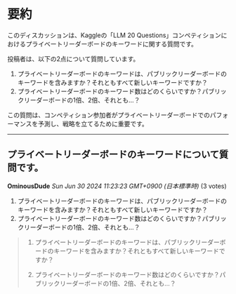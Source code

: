 # 要約 
このディスカッションは、Kaggleの「LLM 20 Questions」コンペティションにおけるプライベートリーダーボードのキーワードに関する質問です。

投稿者は、以下の2点について質問しています。

1. プライベートリーダーボードのキーワードは、パブリックリーダーボードのキーワードを含みますか？それともすべて新しいキーワードですか？
2. プライベートリーダーボードのキーワード数はどのくらいですか？パブリックリーダーボードの1倍、2倍、それとも…？

この質問は、コンペティション参加者がプライベートリーダーボードでのパフォーマンスを予測し、戦略を立てるために重要です。 


---
## プライベートリーダーボードのキーワードについて質問です。

**OminousDude** *Sun Jun 30 2024 11:23:23 GMT+0900 (日本標準時)* (3 votes)

1) プライベートリーダーボードのキーワードは、パブリックリーダーボードのキーワードを含みますか？それともすべて新しいキーワードですか？
2) プライベートリーダーボードのキーワード数はどのくらいですか？パブリックリーダーボードの1倍、2倍、それとも…？

> 1) プライベートリーダーボードのキーワードは、パブリックリーダーボードのキーワードを含みますか？それともすべて新しいキーワードですか？
>
> 2) プライベートリーダーボードのキーワード数はどのくらいですか？パブリックリーダーボードの1倍、2倍、それとも…？ 

